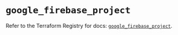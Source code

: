 # `google_firebase_project`

Refer to the Terraform Registry for docs: [`google_firebase_project`](https://registry.terraform.io/providers/hashicorp/google-beta/6.11.0/docs/resources/google_firebase_project).

